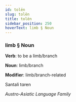 ```yaml
---
id: tolën
slug: tolën
title: tolën
sidebar_position: 250
hoverText: limb § Noun
---
```


### limb § Noun

**Verb**: to be a limb/branch

**Noun**: limb/branch

**Modifier**: limb/branch-related

Santali tɑren 

*Austro-Asiatic Language Family*